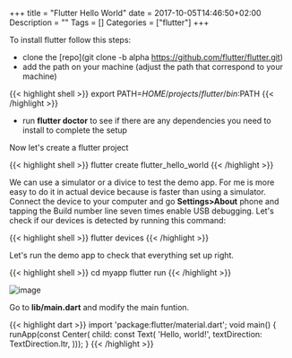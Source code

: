 +++
title = "Flutter Hello World"
date = 2017-10-05T14:46:50+02:00
Description = ""
Tags = []
Categories = ["flutter"]
+++

To install flutter follow this steps:

- clone the [repo](git clone -b alpha https://github.com/flutter/flutter.git)
- add the path on your machine (adjust the path that correspond to your machine)

{{< highlight shell >}}
export PATH=$HOME/projects/flutter/bin:$PATH
{{< /highlight >}}

- run **flutter doctor** to see if there are any dependencies you need to install to complete the setup

Now let's create a flutter project

{{< highlight shell >}}
flutter create flutter_hello_world
{{< /highlight >}}

We can use a simulator or a divice to test the demo app.
For me is more easy to do it in actual device because is faster than using a simulator.
Connect the device to your computer and go **Settings>About** phone and tapping the Build number line seven times enable USB debugging.
Let's check if our devices is detected by running this command:

{{< highlight shell >}}
flutter devices
{{< /highlight >}}

Let's run the demo app to check that everything set up right.

{{< highlight shell >}}
cd myapp
flutter run
{{< /highlight >}}

![image](../../img/flutter-hello-world-demo.jpg)

Go to **lib/main.dart** and modify the main funtion.

{{< highlight dart >}}
import 'package:flutter/material.dart';
void main() {
  runApp(const Center(
      child: const Text(
    'Hello, world!',
    textDirection: TextDirection.ltr,
  )));
}
{{< /highlight >}}
